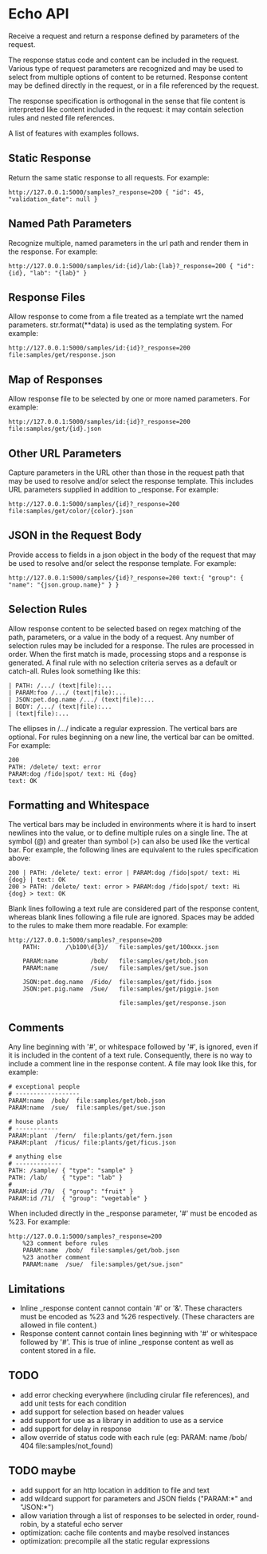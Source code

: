 # Echo API

Receive a request and return a response defined by parameters of the request.

The response status code and content can be included in the request.  Various
type of request parameters are recognized and may be used to select from
multiple options of content to be returned.  Response content may be defined
directly in the request, or in a file referenced by the request.

The response specification is orthogonal in the sense that file content is
interpreted like content included in the request: it may contain selection
rules and nested file references.

A list of features with examples follows.


## Static Response

Return the same static response to all requests.  For example:

    http://127.0.0.1:5000/samples?_response=200 { "id": 45, "validation_date": null }

## Named Path Parameters

Recognize multiple, named parameters in the url path and render them in the response.
For example:

    http://127.0.0.1:5000/samples/id:{id}/lab:{lab}?_response=200 { "id": {id}, "lab": "{lab}" }

## Response Files

Allow response to come from a file treated as a template wrt the named parameters.
str.format(\*\*data) is used as the templating system.  For example:

    http://127.0.0.1:5000/samples/id:{id}?_response=200 file:samples/get/response.json

## Map of Responses

Allow response file to be selected by one or more named parameters.  For example:

    http://127.0.0.1:5000/samples/id:{id}?_response=200 file:samples/get/{id}.json

## Other URL Parameters

Capture parameters in the URL other than those in the request path that may be used to
resolve and/or select the response template.  This includes URL parameters supplied in
addition to \_response.  For example:

    http://127.0.0.1:5000/samples/{id}?_response=200 file:samples/get/color/{color}.json

## JSON in the Request Body

Provide access to fields in a json object in the body of the request that may be used to
resolve and/or select the response template.  For example:

    http://127.0.0.1:5000/samples/{id}?_response=200 text:{ "group": { "name": "{json.group.name}" } }

## Selection Rules

Allow response content to be selected based on regex matching of the path, parameters, or
a value in the body of a request.  Any number of selection rules may be included for a
response.  The rules are processed in order.  When the first match is made, processing
stops and a response is generated.  A final rule with no selection criteria serves as a
default or catch-all.  Rules look something like this:

    | PATH: /.../ (text|file):...
    | PARAM:foo /.../ (text|file):...
    | JSON:pet.dog.name /.../ (text|file):...
    | BODY: /.../ (text|file):...
    | (text|file):...

The ellipses in /.../ indicate a regular expression.  The vertical bars are optional.
For rules beginning on a new line, the vertical bar can be omitted.  For example:

    200
    PATH: /delete/ text: error
    PARAM:dog /fido|spot/ text: Hi {dog}
    text: OK

## Formatting and Whitespace

The vertical bars may be included in environments where it is hard to insert newlines
into the value, or to define multiple rules on a single line.  The at symbol (@) and
greater than symbol (>) can also be used like the vertical bar.  For example, the
following lines are equivalent to the rules specification above:

    200 | PATH: /delete/ text: error | PARAM:dog /fido|spot/ text: Hi {dog} | text: OK
    200 > PATH: /delete/ text: error > PARAM:dog /fido|spot/ text: Hi {dog} > text: OK

Blank lines following a text rule are considered part of the response content, whereas
blank lines following a file rule are ignored.  Spaces may be added to the rules to
make them more readable. For example:

    http://127.0.0.1:5000/samples?_response=200
        PATH:       /\b100\d{3}/   file:samples/get/100xxx.json

        PARAM:name         /bob/   file:samples/get/bob.json
        PARAM:name         /sue/   file:samples/get/sue.json

        JSON:pet.dog.name  /Fido/  file:samples/get/fido.json
        JSON:pet.pig.name  /Sue/   file:samples/get/piggie.json

                                   file:samples/get/response.json

## Comments

Any line beginning with '#', or whitespace followed by '#', is ignored, even if it is
included in the content of a text rule.  Consequently, there is no way to include
a comment line in the response content.  A file may look like this, for example:

    # exceptional people
    # ------------------
    PARAM:name  /bob/  file:samples/get/bob.json
    PARAM:name  /sue/  file:samples/get/sue.json

    # house plants
    # ------------
    PARAM:plant  /fern/  file:plants/get/fern.json
    PARAM:plant  /ficus/ file:plants/get/ficus.json

    # anything else
    # -------------
    PATH: /sample/ { "type": "sample" }
    PATH: /lab/    { "type": "lab" }
    #
    PARAM:id /70/  { "group": "fruit" }
    PARAM:id /71/  { "group": "vegetable" }

When included directly in the \_response parameter, '#' must be encoded as %23.
For example:

    http://127.0.0.1:5000/samples?_response=200
        %23 comment before rules
        PARAM:name  /bob/  file:samples/get/bob.json
        %23 another comment
        PARAM:name  /sue/  file:samples/get/sue.json"

## Limitations

- Inline \_response content cannot contain '#' or '&'.  These characters must be encoded as %23 and %26 respectively.  (These characters are allowed in file content.)
- Response content cannot contain lines beginning with '#' or whitespace followed by '#'.  This is true of inline \_response content as well as content stored in a file.

## TODO
- add error checking everywhere (including cirular file references), and add unit tests for each condition
- add support for selection based on header values
- add support for use as a library in addition to use as a service
- add support for delay in response
- allow override of status code with each rule (eg: PARAM: name /bob/ 404 file:samples/not_found)

## TODO maybe
- add support for an http location in addition to file and text
- add wildcard support for parameters and JSON fields ("PARAM:\*" and "JSON:\*")
- allow variation through a list of responses to be selected in order, round-robin, by a stateful echo server
- optimization: cache file contents and maybe resolved instances
- optimization: precompile all the static regular expressions

